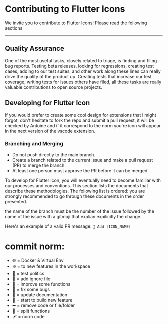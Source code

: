 Contributing to Flutter Icons
=======================

We invite you to contribute to Flutter Icons! Please read the following sections

---------------------------------

Quality Assurance
-----------------

One of the most useful tasks, closely related to triage, is finding and filing bug reports. Testing
beta releases, looking for regressions, creating test cases, adding to our test suites, and
other work along these lines can really drive the quality of the product up. Creating tests
that increase our test coverage, writing tests for issues others have filed, all these tasks
are really valuable contributions to open source projects.

Developing for Flutter Icon
----------------------

If you would prefer to create some cool design for extensions that i might forgot, don't hesitate to fork the repo and submit a pull request, it will be checked by Antoine and if it correspond to the norm you're icon will appear in the next version of the vscode extension.

### Branching and Merging

- Do not push directly to the main branch.
- Create a branch related to the current issue and make a pull request (PR) to merge the branch.
- At least one person must approve the PR before it can be merged.

To develop for Flutter icon, you will eventually need to become familiar
with our processes and conventions. This section lists the documents
that describe these methodologies. The following list is ordered: you
are strongly recommended to go through these documents in the order
presented.

the name of the branch must be the number of the issue followed by the name of the issue with a gitmoji that explian expilicitly the change.


Here's an example of a valid PR message: `🔀 Add [ICON_NAME]`

# commit norm:

- :globe_with_meridians: = Docker & Virtual Env
- :sparkle: = to new features in the workspace
- :test_tube: = test politics
- :see_no_evil: = add ignore file
- :art: = improve some functions
- :bug: = fix some bugs
- :memo: = update documentation
- :construction: = start to build new feature
- :heavy_minus_sign: = remove code or file/folder
- :bricks: = split functions
- :adhesive_bandage: = norm code



